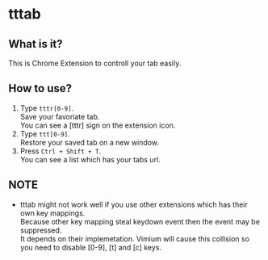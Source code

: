# tttab

## What is it?

This is Chrome Extension to controll your tab easily.

## How to use?

1. Type `tttr[0-9]`.  
    Save your favoriate tab.  
    You can see a [tttr] sign on the extension icon.
1. Type `ttt[0-9]`.  
    Restore your saved tab on a new window.  
1. Press `Ctrl + Shift + T`.  
    You can see a list which has your tabs url.  

## NOTE

- tttab might not work well if you use other extensions which has their own key mappings.  
  Because other key mapping steal keydown event then the event may be suppressed.  
  It depends on their implemetation. Vimium will cause this collision so you need to disable [0-9], [t] and [c] keys.



